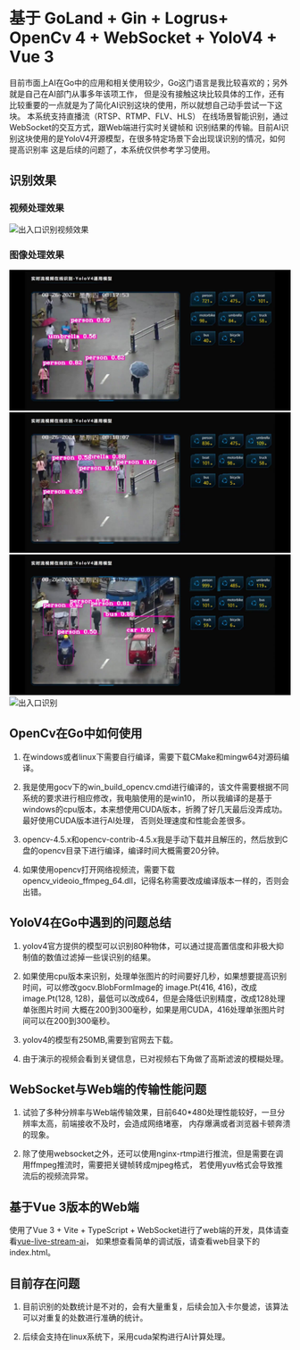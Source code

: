 # 基于 GoLand + Gin + Logrus+ OpenCv 4 + WebSocket + YoloV4 + Vue 3

目前市面上AI在Go中的应用和相关使用较少，Go这门语言是我比较喜欢的；另外就是自己在AI部门从事多年该项工作，
但是没有接触这块比较具体的工作，还有比较重要的一点就是为了简化AI识别这块的使用，所以就想自己动手尝试一下这块。
本系统支持直播流（RTSP、RTMP、FLV、HLS） 在线场景智能识别，通过WebSocket的交互方式，跟Web端进行实时关键帧和
识别结果的传输。目前AI识别这块使用的是YoloV4开源模型，在很多特定场景下会出现误识别的情况，如何提高识别率
这是后续的问题了，本系统仅供参考学习使用。

## 识别效果

### 视频处理效果

![出入口识别视频效果](docs/video.gif)

### 图像处理效果

![出入口识别](docs/0001.jpg)
![出入口识别](docs/0002.jpg)
![出入口识别](docs/0003.jpg)
![出入口识别](docs/0004.png)


## OpenCv在Go中如何使用

1. 在windows或者linux下需要自行编译，需要下载CMake和mingw64对源码编译。

2. 我是使用gocv下的win_build_opencv.cmd进行编译的，该文件需要根据不同系统的要求进行相应修改，我电脑使用的是win10，
   所以我编译的是基于windows的cpu版本，本来想使用CUDA版本，折腾了好几天最后没弄成功。最好使用CUDA版本进行AI处理，
   否则处理速度和性能会差很多。
   
3. opencv-4.5.x和opencv-contrib-4.5.x我是手动下载并且解压的，然后放到C盘的opencv目录下进行编译，编译时间大概需要20分钟。

4. 如果使用opencv打开网络视频流，需要下载opencv_videoio_ffmpeg_64.dll，记得名称需要改成编译版本一样的，否则会出错。


## YoloV4在Go中遇到的问题总结

1. yolov4官方提供的模型可以识别80种物体，可以通过提高置信度和非极大抑制值的数值过滤掉一些误识别的结果。

2. 如果使用cpu版本来识别，处理单张图片的时间要好几秒，如果想要提高识别时间，可以修改gocv.BlobFormImage的
   image.Pt(416, 416)，改成image.Pt(128, 128)，最低可以改成64，但是会降低识别精度，改成128处理单张图片时间
   大概在200到300毫秒，如果是用CUDA，416处理单张图片时间可以在200到300毫秒。
   
3. yolov4的模型有250MB,需要到官网去下载。

5. 由于演示的视频会看到关键信息，已对视频右下角做了高斯滤波的模糊处理。

## WebSocket与Web端的传输性能问题

1. 试验了多种分辨率与Web端传输效果，目前640*480处理性能较好，一旦分辨率太高，前端接收不及时，会造成网络堵塞，
   内存爆满或者浏览器卡顿奔溃的现象。
   
2. 除了使用websocket之外，还可以使用nginx-rtmp进行推流，但是需要在调用ffmpeg推流时，需要把关键帧转成mjpeg格式，
   若使用yuv格式会导致推流后的视频流异常。


## 基于Vue 3版本的Web端

使用了Vue 3 + Vite + TypeScript + WebSocket进行了web端的开发，具体请查看[vue-live-stream-ai](https://github.com/sanduword/vue3-live-stream-ai)，
如果想查看简单的调试版，请查看web目录下的index.html。


## 目前存在问题

1. 目前识别的处数统计是不对的，会有大量重复，后续会加入卡尔曼滤，该算法可以对重复的处数进行准确的统计。

2. 后续会支持在linux系统下，采用cuda架构进行AI计算处理。